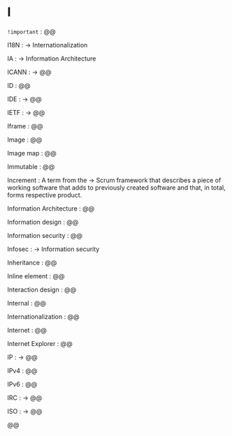 # I

`!important`
: @@

I18N
: → Internationalization

IA
: → Information Architecture

ICANN
: → @@

ID
: @@

IDE
: → @@

IETF
: → @@

Iframe
: @@

Image
: @@

Image map
: @@

Immutable
: @@

Increment
: A term from the → Scrum framework that describes a piece of working software that adds to previously created software and that, in total, forms respective product.

Information Architecture
: @@

Information design
: @@

Information security
: @@

Infosec
: → Information security

Inheritance
: @@

Inline element
: @@

Interaction design
: @@

Internal
: @@

Internationalization
: @@

Internet
: @@

Internet Explorer
: @@

IP
: → @@

IPv4
: @@

IPv6
: @@

IRC
: → @@

ISO
: → @@

@@